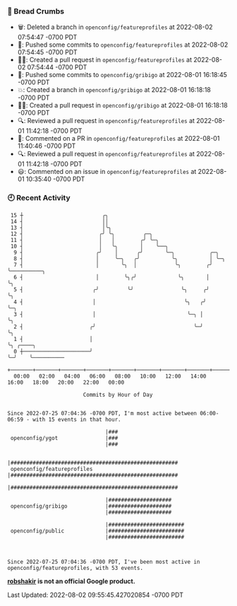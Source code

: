 ### 🍞 Bread Crumbs

 * 🗑: Deleted a branch in `openconfig/featureprofiles` at 2022-08-02 07:54:47 -0700 PDT
 * 🚢: Pushed some commits to `openconfig/featureprofiles` at 2022-08-02 07:54:45 -0700 PDT
 * ✍🏼: Created a pull request in `openconfig/featureprofiles` at 2022-08-02 07:54:44 -0700 PDT
 * 🚢: Pushed some commits to `openconfig/gribigo` at 2022-08-01 16:18:45 -0700 PDT
 * 💥: Created a branch in `openconfig/gribigo` at 2022-08-01 16:18:18 -0700 PDT
 * ✍🏼: Created a pull request in `openconfig/gribigo` at 2022-08-01 16:18:18 -0700 PDT
 * 🔍: Reviewed a pull request in  `openconfig/featureprofiles` at 2022-08-01 11:42:18 -0700 PDT
 * 💬: Commented on a PR in  `openconfig/featureprofiles` at 2022-08-01 11:40:46 -0700 PDT
 * 🔍: Reviewed a pull request in  `openconfig/featureprofiles` at 2022-08-01 11:42:18 -0700 PDT
 * 😃: Commented on an issue in `openconfig/featureprofiles` at 2022-08-01 10:35:40 -0700 PDT

### 🕘 Recent Activity
```
 15 ┼                         ╭╮
 14 ┤                         ││
 13 ┤                         │╰╮
 12 ┤                        ╭╯ ╰╮         ╭─╮
 11 ┤                        │   │        ╭╯ ╰─╮
 10 ┤                        │   ╰╮       │    ╰──╮
  9 ┤                       ╭╯    │      ╭╯       ╰─╮           ╭─╮
  8 ┤                       │     ╰─╮   ╭╯          ╰╮          │ ╰─╮
  7 ┤                       │       ╰╮  │            ╰╮        ╭╯   ╰──────────╮
  6 ┤                       │        ╰╮╭╯             ╰╮       │               ╰╮
  5 ┤                      ╭╯         ╰╯               ╰╮     ╭╯                ╰╮
  4 ┤                      │                            ╰╮   ╭╯                  ╰─╮
  3 ┤                      │                             ╰─╮ │                     ╰╮
  2 ┤                     ╭╯                               ╰─╯                      ╰╮
  1 ┤                     │                                                          ╰╮ ╭────╮
  0 ┼─────────────────────╯                                                           ╰─╯    ╰──────────
    +───────+───────+───────+───────+───────+───────+───────+───────+───────+───────+───────+───────+────
  00:00   02:00   04:00   06:00   08:00   10:00   12:00   14:00   16:00   18:00   20:00   22:00   00:00   

						Commits by Hour of Day


Since 2022-07-25 07:04:36 -0700 PDT, I'm most active between 06:00-06:59 - with 15 events in that hour.

```



```
                               |###
 openconfig/ygot               |###
                               |###

                               |#####################################################
 openconfig/featureprofiles    |#####################################################
                               |#####################################################

                               |####################
 openconfig/gribigo            |####################
                               |####################

                               |########################
 openconfig/public             |########################
                               |########################



Since 2022-07-25 07:04:36 -0700 PDT, I've been most active in openconfig/featureprofiles, with 53 events.

```
**[robshakir](mailto:robjs@google.com) is not an official Google product.**  


Last Updated: 2022-08-02 09:55:45.427020854 -0700 PDT
